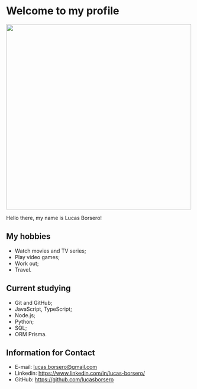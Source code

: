 # Welcome to my profile

<img src="https://i.pinimg.com/originals/0a/4d/cb/0a4dcb92fa2d3c601b58d72720d6bec4.jpg" width=500></img>

Hello there, my name is Lucas Borsero!

## My hobbies

- Watch movies and TV series;
- Play video games;
- Work out;
- Travel.

## Current studying

- Git and GitHub;
- JavaScript, TypeScript;
- Node.js;
- Python;
- SQL;
- ORM Prisma.

## Information for Contact

- E-mail: lucas.borsero@gmail.com
- Linkedin: https://www.linkedin.com/in/lucas-borsero/
- GitHub: https://github.com/lucasborsero
